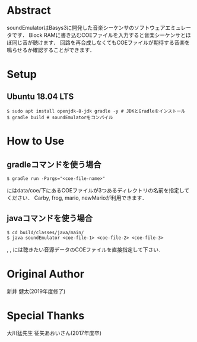 # Abstract

soundEmulatorはBasys3に開発した音楽シーケンサのソフトウェアエミュレータです．
Block RAMに書き込むCOEファイルを入力すると音楽シーケンサとほぼ同じ音が聴けます．
回路を再合成しなくてもCOEファイルが期待する音楽を鳴らせるか確認することができます．

# Setup

## Ubuntu 18.04 LTS

```
$ sudo apt install openjdk-8-jdk gradle -y # JDKとGradleをインストール
$ gradle build # soundEmulatorをコンパイル
```

# How to Use

## gradleコマンドを使う場合

```
$ gradle run -Pargs="<coe-file-name>"
```

<coe-file-name>にはdata/coe/下にあるCOEファイルが3つあるディレクトリの名前を指定してください．
Carby, frog, mario, newMarioが利用できます．

## javaコマンドを使う場合

```
$ cd build/classes/java/main/
$ java soundEmulator <coe-file-1> <coe-file-2> <coe-file-3>
```

<coe-file-1>, <coe-file-2>, <coe-file-3>には聴きたい音源データのCOEファイルを直接指定して下さい．

# Original Author

新井 健太(2019年度修了)

# Special Thanks

大川猛先生
征矢あおいさん(2017年度卒)
